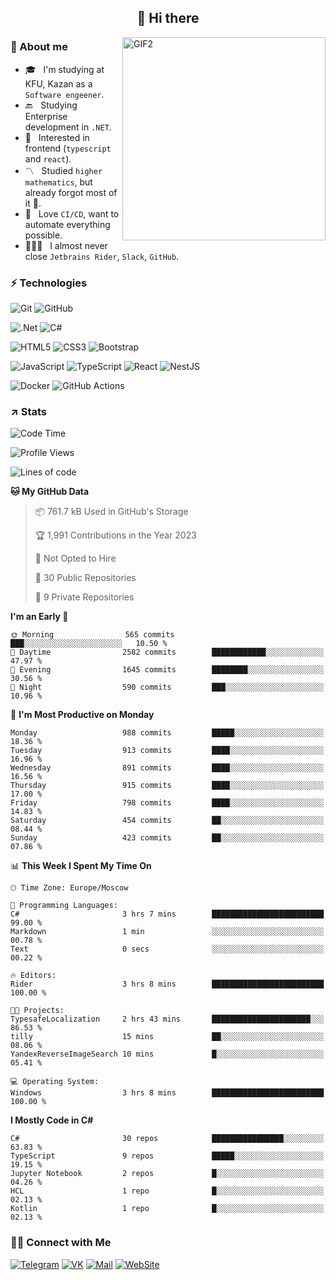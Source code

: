 <h2 align="center">👋 Hi there</h1>
<img align="right" alt="GIF2" src="https://user-images.githubusercontent.com/77479370/183249372-b46e9216-d622-4f3a-ad67-84b1a2c3049c.gif" width="325"/>


<h3>🧐 About me</h3>

- 🎓 &nbsp; I'm studying at KFU, Kazan as a `Software engeener`.
- 🔙 &nbsp; Studying Enterprise development in `.NET`.
- 💠 &nbsp; Interested in frontend (`typescript` and `react`).
- 〽️ &nbsp; Studied `higher mathematics`, but already forgot most of it 🤪.
- 💚 &nbsp; Love `CI/CD`, want to automate everything possible.
- 👨🏻‍💻 &nbsp; I almost never close `Jetbrains Rider`, `Slack`, `GitHub`. 


<h3>⚡ Technologies</h3>

![Git](https://img.shields.io/badge/git-%23F05033.svg?style=for-the-badge&logo=git&logoColor=white)
![GitHub](https://img.shields.io/badge/GitHub-100000?style=for-the-badge&logo=github&logoColor=white)

![.Net](https://img.shields.io/badge/.NET-5C2D91?style=for-the-badge&logo=.net&logoColor=white)
![C#](https://img.shields.io/badge/c%23-%23239120.svg?style=for-the-badge&logo=c-sharp&logoColor=white)

![HTML5](https://img.shields.io/badge/html5-%23E34F26.svg?style=for-the-badge&logo=html5&logoColor=white)
![CSS3](https://img.shields.io/badge/css3-%231572B6.svg?style=for-the-badge&logo=css3&logoColor=white)
![Bootstrap](https://img.shields.io/badge/Bootstrap-563D7C?style=for-the-badge&logo=bootstrap&logoColor=white)

![JavaScript](https://img.shields.io/badge/javascript-%23323330.svg?style=for-the-badge&logo=javascript&logoColor=%23F7DF1E)
![TypeScript](https://img.shields.io/badge/typescript-%23007ACC.svg?style=for-the-badge&logo=typescript&logoColor=white)
![React](https://img.shields.io/badge/react-%2320232a.svg?style=for-the-badge&logo=react&logoColor=%2361DAFB)
![NestJS](https://img.shields.io/badge/nestjs-E0234E?style=for-the-badge&logo=nestjs&logoColor=white)

![Docker](https://img.shields.io/badge/docker-%230db7ed.svg?style=for-the-badge&logo=docker&logoColor=white)
![GitHub Actions](https://img.shields.io/badge/github%20actions-%232671E5.svg?style=for-the-badge&logo=githubactions&logoColor=white)


<h3>↗️ Stats</h3>


<!--START_SECTION:waka-->
![Code Time](http://img.shields.io/badge/Code%20Time-908%20hrs%201%20min-blue)

![Profile Views](http://img.shields.io/badge/Profile%20Views-0-blue)

![Lines of code](https://img.shields.io/badge/From%20Hello%20World%20I%27ve%20Written-3.0%20million%20lines%20of%20code-blue)

**🐱 My GitHub Data** 

> 📦 761.7 kB Used in GitHub's Storage 
 > 
> 🏆 1,991 Contributions in the Year 2023
 > 
> 🚫 Not Opted to Hire
 > 
> 📜 30 Public Repositories 
 > 
> 🔑 9 Private Repositories 
 > 
**I'm an Early 🐤** 

```text
🌞 Morning                565 commits         ███░░░░░░░░░░░░░░░░░░░░░░   10.50 % 
🌆 Daytime                2582 commits        ████████████░░░░░░░░░░░░░   47.97 % 
🌃 Evening                1645 commits        ████████░░░░░░░░░░░░░░░░░   30.56 % 
🌙 Night                  590 commits         ███░░░░░░░░░░░░░░░░░░░░░░   10.96 % 
```
📅 **I'm Most Productive on Monday** 

```text
Monday                   988 commits         █████░░░░░░░░░░░░░░░░░░░░   18.36 % 
Tuesday                  913 commits         ████░░░░░░░░░░░░░░░░░░░░░   16.96 % 
Wednesday                891 commits         ████░░░░░░░░░░░░░░░░░░░░░   16.56 % 
Thursday                 915 commits         ████░░░░░░░░░░░░░░░░░░░░░   17.00 % 
Friday                   798 commits         ████░░░░░░░░░░░░░░░░░░░░░   14.83 % 
Saturday                 454 commits         ██░░░░░░░░░░░░░░░░░░░░░░░   08.44 % 
Sunday                   423 commits         ██░░░░░░░░░░░░░░░░░░░░░░░   07.86 % 
```


📊 **This Week I Spent My Time On** 

```text
🕑︎ Time Zone: Europe/Moscow

💬 Programming Languages: 
C#                       3 hrs 7 mins        █████████████████████████   99.00 % 
Markdown                 1 min               ░░░░░░░░░░░░░░░░░░░░░░░░░   00.78 % 
Text                     0 secs              ░░░░░░░░░░░░░░░░░░░░░░░░░   00.22 % 

🔥 Editors: 
Rider                    3 hrs 8 mins        █████████████████████████   100.00 % 

🐱‍💻 Projects: 
TypesafeLocalization     2 hrs 43 mins       ██████████████████████░░░   86.53 % 
tilly                    15 mins             ██░░░░░░░░░░░░░░░░░░░░░░░   08.06 % 
YandexReverseImageSearch 10 mins             █░░░░░░░░░░░░░░░░░░░░░░░░   05.41 % 

💻 Operating System: 
Windows                  3 hrs 8 mins        █████████████████████████   100.00 % 
```

**I Mostly Code in C#** 

```text
C#                       30 repos            ████████████████░░░░░░░░░   63.83 % 
TypeScript               9 repos             █████░░░░░░░░░░░░░░░░░░░░   19.15 % 
Jupyter Notebook         2 repos             █░░░░░░░░░░░░░░░░░░░░░░░░   04.26 % 
HCL                      1 repo              █░░░░░░░░░░░░░░░░░░░░░░░░   02.13 % 
Kotlin                   1 repo              █░░░░░░░░░░░░░░░░░░░░░░░░   02.13 % 
```




<!--END_SECTION:waka-->


<h3> 🤝🏻 Connect with Me </h3>

[![Telegram](https://img.shields.io/badge/Telegram-2CA5E0?style=for-the-badge&logo=telegram&logoColor=white)](https://t.me/ASLipatov)
[![VK](https://img.shields.io/badge/вконтакте-%232E87FB.svg?&style=for-the-badge&logo=vk&logoColor=white)](https://vk.com/lipatov.alexander)
[![Mail](https://img.shields.io/badge/Email-red?&style=for-the-badge&logo=Mail.Ru)](mailto:lipatov.work@bk.ru)
[![WebSite](https://img.shields.io/badge/-lipatovalexander.github.io-green?style=for-the-badge)](https://lipatovalexander.github.io)
